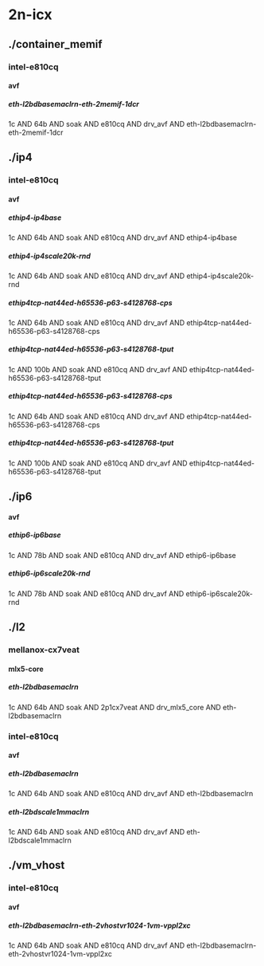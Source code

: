 # 2n-icx
## ./container_memif
### intel-e810cq
#### avf
##### eth-l2bdbasemaclrn-eth-2memif-1dcr
1c AND 64b AND soak AND e810cq AND drv_avf AND eth-l2bdbasemaclrn-eth-2memif-1dcr
## ./ip4
### intel-e810cq
#### avf
##### ethip4-ip4base
1c AND 64b AND soak AND e810cq AND drv_avf AND ethip4-ip4base
##### ethip4-ip4scale20k-rnd
1c AND 64b AND soak AND e810cq AND drv_avf AND ethip4-ip4scale20k-rnd
##### ethip4tcp-nat44ed-h65536-p63-s4128768-cps
1c AND 64b AND soak AND e810cq AND drv_avf AND ethip4tcp-nat44ed-h65536-p63-s4128768-cps
##### ethip4tcp-nat44ed-h65536-p63-s4128768-tput
1c AND 100b AND soak AND e810cq AND drv_avf AND ethip4tcp-nat44ed-h65536-p63-s4128768-tput
##### ethip4tcp-nat44ed-h65536-p63-s4128768-cps
1c AND 64b AND soak AND e810cq AND drv_avf AND ethip4tcp-nat44ed-h65536-p63-s4128768-cps
##### ethip4tcp-nat44ed-h65536-p63-s4128768-tput
1c AND 100b AND soak AND e810cq AND drv_avf AND ethip4tcp-nat44ed-h65536-p63-s4128768-tput
## ./ip6
#### avf
##### ethip6-ip6base
1c AND 78b AND soak AND e810cq AND drv_avf AND ethip6-ip6base
##### ethip6-ip6scale20k-rnd
1c AND 78b AND soak AND e810cq AND drv_avf AND ethip6-ip6scale20k-rnd
## ./l2
### mellanox-cx7veat
#### mlx5-core
##### eth-l2bdbasemaclrn
1c AND 64b AND soak AND 2p1cx7veat AND drv_mlx5_core AND eth-l2bdbasemaclrn
### intel-e810cq
#### avf
##### eth-l2bdbasemaclrn
1c AND 64b AND soak AND e810cq AND drv_avf AND eth-l2bdbasemaclrn
##### eth-l2bdscale1mmaclrn
1c AND 64b AND soak AND e810cq AND drv_avf AND eth-l2bdscale1mmaclrn
## ./vm_vhost
### intel-e810cq
#### avf
##### eth-l2bdbasemaclrn-eth-2vhostvr1024-1vm-vppl2xc
1c AND 64b AND soak AND e810cq AND drv_avf AND eth-l2bdbasemaclrn-eth-2vhostvr1024-1vm-vppl2xc
